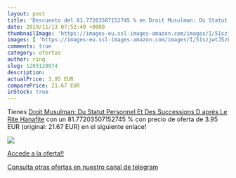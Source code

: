 ```yaml
---
layout: post
title: 'Descuento del 81.77203507152745 % en Droit Musulman: Du Statut Personnel Et D'
date: 2019/11/13 07:52:40 +0000
thumbnailImage: 'https://images-eu.ssl-images-amazon.com/images/I/51szjwtJ5zL._SL200_.jpg'
images: [ 'https://images-eu.ssl-images-amazon.com/images/I/51szjwtJ5zL._SL200_.jpg' ]
comments: true
category: ofertas
author: ring
slug: 1293128074
description:
actualPrice: 3.95 EUR
comparePrice: 21.67 EUR
inStock: true
---
```


Tienes [Droit Musulman: Du Statut Personnel Et Des Successions D après Le Rite Hanafite](https://www.amazon.com/dp/1293128074/?tag=redken08-20) con un 81.77203507152745 % con precio de oferta de 3.95 EUR (original: 21.67 EUR) en el siguiente enlace!

[![](https://images-eu.ssl-images-amazon.com/images/I/51szjwtJ5zL._SL200_.jpg)](https://www.amazon.com/dp/1293128074/?tag=redken08-20)

[Accede a la oferta!!](https://www.amazon.com/dp/1293128074/?tag=redken08-20)

[Consulta otras ofertas en nuestro canal de telegram](https://t.me/s/ofertas25)
